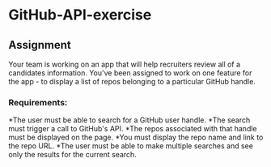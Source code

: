 # GitHub-API-exercise
## Assignment
Your team is working on an app that will help recruiters review all of a candidates information. You've been assigned to work on one feature for the app - to display a list of repos belonging to a particular GitHub handle.
### Requirements:
*The user must be able to search for a GitHub user handle.
*The search must trigger a call to GitHub's API.
*The repos associated with that handle must be displayed on the page.
*You must display the repo name and link to the repo URL.
*The user must be able to make multiple searches and see only the results for the current search.
